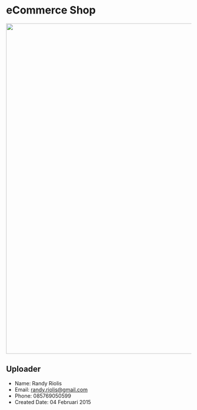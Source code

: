 # eCommerce Shop
<img src="https://raw.github.com/r4nd1/template-web-eshop/master/screenshot.jpg" width="900">

## Uploader
* Name: Randy Riolis
* Email: randy.riolis@gmail.com
* Phone: 085769050599
* Created Date: 04 Februari 2015